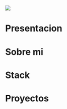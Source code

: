 
<h1 aling="center">
    <img src="https://readme-typing-svg.herokuapp.com/?font=Righteous&size=35&center=true&vCenter=true&width=500&height=70&duration=4000&lines=Hola!+%F0%9F%91%8B;+Soy+Farid+Bustos!;" />
</h1>



<h1>Presentacion</h1>
<h1>Sobre mi</h1>
<h1>Stack</h1>
<h1>Proyectos</h1>
